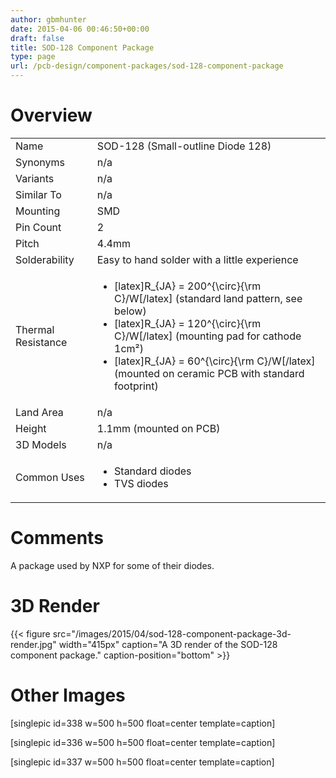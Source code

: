 ```yaml
---
author: gbmhunter
date: 2015-04-06 00:46:50+00:00
draft: false
title: SOD-128 Component Package
type: page
url: /pcb-design/component-packages/sod-128-component-package
---
```


# Overview


<table >
<tbody >
<tr >

<td >Name
</td>

<td >SOD-128 (Small-outline Diode 128)
</td>
</tr>
<tr >

<td >Synonyms
</td>

<td >n/a
</td>
</tr>
<tr >

<td >Variants
</td>

<td >n/a
</td>
</tr>
<tr >

<td >Similar To
</td>

<td >n/a
</td>
</tr>
<tr >

<td >Mounting
</td>

<td >SMD
</td>
</tr>
<tr >

<td >Pin Count
</td>

<td >2
</td>
</tr>
<tr >

<td >Pitch
</td>

<td >4.4mm
</td>
</tr>
<tr >

<td >Solderability
</td>

<td >Easy to hand solder with a little experience
</td>
</tr>
<tr >

<td >Thermal Resistance
</td>

<td >



  * [latex]R_{JA} = 200^{\circ}{\rm C}/W[/latex] (standard land pattern, see below)
  * [latex]R_{JA} = 120^{\circ}{\rm C}/W[/latex] (mounting pad for cathode 1cm²)
  * [latex]R_{JA} = 60^{\circ}{\rm C}/W[/latex] (mounted on ceramic PCB with standard footprint)


</td>
</tr>
<tr >

<td >Land Area
</td>

<td >n/a
</td>
</tr>
<tr >

<td >Height
</td>

<td >1.1mm (mounted on PCB)
</td>
</tr>
<tr >

<td >3D Models
</td>

<td >n/a
</td>
</tr>
<tr >

<td >Common Uses
</td>

<td >



  * Standard diodes
  * TVS diodes


</td>
</tr>
</tbody>
</table>


# Comments




A package used by NXP for some of their diodes.




# 3D Render


{{< figure src="/images/2015/04/sod-128-component-package-3d-render.jpg" width="415px" caption="A 3D render of the SOD-128 component package." caption-position="bottom" >}}


# Other Images




[singlepic id=338 w=500 h=500 float=center template=caption]




[singlepic id=336 w=500 h=500 float=center template=caption]




[singlepic id=337 w=500 h=500 float=center template=caption]

